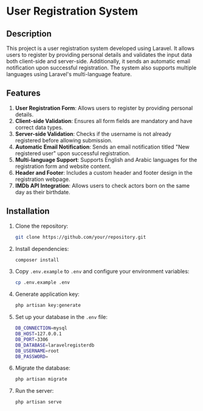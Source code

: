 # User Registration System

## Description
This project is a user registration system developed using Laravel. It allows users to register by providing personal details and validates the input data both client-side and server-side. Additionally, it sends an automatic email notification upon successful registration. The system also supports multiple languages using Laravel's multi-language feature.

## Features
1. **User Registration Form**: Allows users to register by providing personal details.
2. **Client-side Validation**: Ensures all form fields are mandatory and have correct data types.
3. **Server-side Validation**: Checks if the username is not already registered before allowing submission.
4. **Automatic Email Notification**: Sends an email notification titled "New registered user" upon successful registration.
5. **Multi-language Support**: Supports English and Arabic languages for the registration form and website content.
6. **Header and Footer**: Includes a custom header and footer design in the registration webpage.
7. **IMDb API Integration**: Allows users to check actors born on the same day as their birthdate.

## Installation
1. Clone the repository:
   ```bash
   git clone https://github.com/your/repository.git
   ```

2. Install dependencies:
   ```bash
   composer install
   ```

3. Copy `.env.example` to `.env` and configure your environment variables:
   ```bash
   cp .env.example .env
   ```

4. Generate application key:
   ```bash
   php artisan key:generate
   ```

5. Set up your database in the `.env` file:
   ```bash
   DB_CONNECTION=mysql
   DB_HOST=127.0.0.1
   DB_PORT=3306
   DB_DATABASE=laravelregisterdb
   DB_USERNAME=root
   DB_PASSWORD=
   ```

6. Migrate the database:
   ```bash
   php artisan migrate
   ```

7. Run the server:
   ```bash
   php artisan serve
   ```
